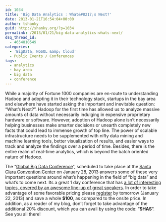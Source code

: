 ```yaml
---
id: 1034
title: 'Big Data Analytics : What&#8217;s Next?'
date: 2013-01-21T16:54:04+00:00
author: tshanky
guid: http://shanky.org/?p=1034
permalink: /2013/01/21/big-data-analytics-whats-next/
dsq_thread_id:
  - 4654810549
categories:
  - 'BigData, NoSQL &amp; Cloud'
  - Public Events / Conferences
tags:
  - analytics
  - bay area
  - big data
  - conference
---
```

While a majority of Fortune 1000 companies are en-route to understanding Hadoop and adopting it in their technology stack, startups in the bay area and elsewhere have started asking the important and inevitable question: &#8220;What&#8217;s Next?&#8221;. Hadoop for the first time has allowed us to analyze massive amounts of data without necessarily indulging in expensive proprietary hardware or software. However, adoption of Hadoop alone isn&#8217;t necessarily helping businesses make smarter decisions or unearth completely new facts that could lead to immense growth of top line. The power of scalable infrastructure needs to be supplemented with nifty data mining and machine learning tools, better visualization of results, and easier ways to track and analyze the findings over a period of time. Besides, there is the entire realm of real-time analytics, which is beyond the batch oriented nature of Hadoop.

The &#8220;<a title="Global Big Data Conference" href="http://globalbigdataconference.com/" target="_blank">Global Big Data Conference</a>&#8220;, scheduled to take place at the <a title="Santa Clara Convention Center" href="https://maps.google.com/maps?q=Santa+Clara+Convention+Center,+Great+America+Parkway,+Santa+Clara,+CA&hl=en&sll=37.269174,-119.306607&sspn=12.35152,25.356445&oq=Santa+Clara+Conven&hq=Santa+Clara+Convention+Center,+Great+America+Parkway,+Santa+Clara,+CA&t=m&z=15" target="_blank">Santa Clara Convention Center</a> on January 28, 2013 answers some of these very important questions around what&#8217;s happening in the field of &#8220;big data&#8221; and what&#8217;s to come next. Its a great 1 day conference that has <a title="Global Big Data Conference Agenda Page" href="http://globalbigdataconference.com/agenda.php" target="_blank">a lot of interesting topics, covered by an awesome line-up of great speakers</a>. In order to take advantage of some favorable pricing please <a title="Global Big Data Conference Registration Page" href="http://globalbigdataconference.com/registration.php" target="_blank">register</a> by tomorrow (January 22, 2013) and save a whole **$100**, as compared to the onsite price. In addition, as a reader of my blog, don&#8217;t forget to take advantage of the additional 20% discount, which you can avail by using the code: &#8220;**SHAS**&#8220;. See you all there!
